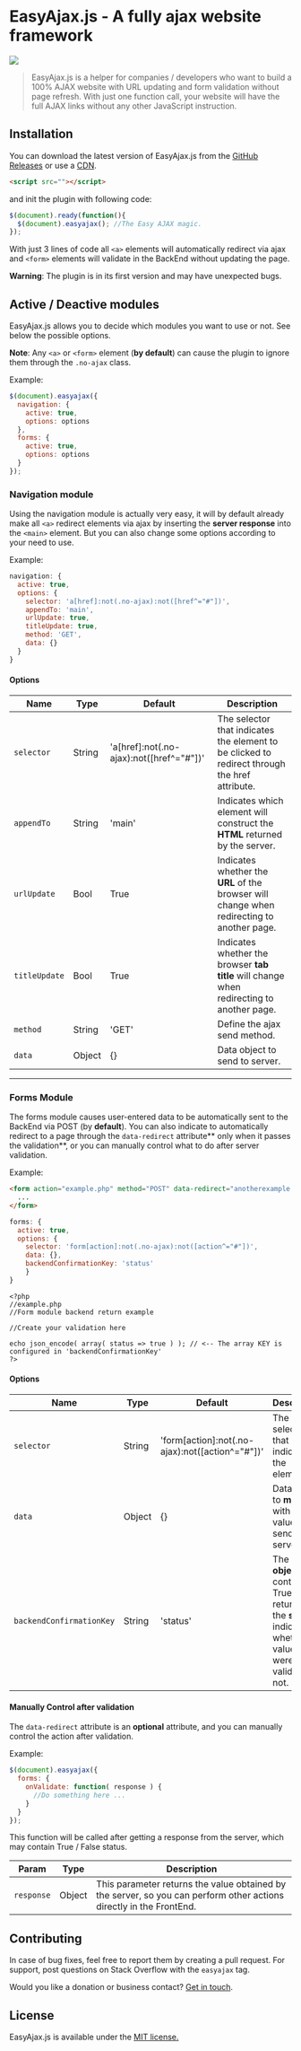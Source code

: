 # EasyAjax.js - A fully ajax website framework

![](https://img.shields.io/badge/jQuery-v3.3.1-brightgreen.svg)

> EasyAjax.js is a helper for companies / developers who want to build a 100% AJAX website with URL updating and form validation without page refresh. With just one function call, your website will have the full AJAX links without any other JavaScript instruction.

## Installation

You can download the latest version of EasyAjax.js from the [GitHub Releases]() or use a [CDN]().
```html
<script src=""></script>
```
and init the plugin with following code:
```javascript
$(document).ready(function(){
  $(document).easyajax(); //The Easy AJAX magic.
});
```
With just 3 lines of code all `<a>` elements will automatically redirect via ajax and `<form>` elements will validate in the BackEnd without updating the page.

**Warning**: The plugin is in its first version and may have unexpected bugs.

## Active / Deactive modules

EasyAjax.js allows you to decide which modules you want to use or not. See below the possible options.

**Note**: Any `<a>` or `<form>` element (**by default**) can cause the plugin to ignore them through the `.no-ajax` class.

Example:
```javascript
$(document).easyajax({
  navigation: {
    active: true,
    options: options
  },
  forms: {
    active: true,
    options: options
  }
});
```

### Navigation module
Using the navigation module is actually very easy, it will by default already make all `<a>` redirect elements via ajax by inserting the **server response** into the `<main>` element. But you can also change some options according to your need to use.

Example:
```javascript
navigation: {
  active: true,
  options: {
    selector: 'a[href]:not(.no-ajax):not([href^="#"])',
    appendTo: 'main',
    urlUpdate: true,
    titleUpdate: true,
    method: 'GET',
    data: {}
  }
}
```

#### Options
| Name | Type | Default | Description |
| ------------ | ------------ | ------------ | ------------ |
| `selector` | String | 'a[href]:not(.no-ajax):not([href^="#"])' | The selector that indicates the element to be clicked to redirect through the href attribute. |
| `appendTo` | String | 'main' | Indicates which element will construct the **HTML** returned by the server. |
| `urlUpdate` | Bool | True | Indicates whether the **URL** of the browser will change when redirecting to another page. |
| `titleUpdate` | Bool | True | Indicates whether the browser **tab title** will change when redirecting to another page. |
| `method` | String | 'GET' | Define the ajax send method. |
| `data` | Object | {} | Data object to send to server. |

------------

### Forms Module
The forms module causes user-entered data to be automatically sent to the BackEnd via POST (by **default**). You can also indicate to automatically redirect to a page through the `data-redirect` attribute** only when it passes the validation**, or you can manually control what to do after server validation.

Example:
```html
<form action="example.php" method="POST" data-redirect="anotherexample.php">
  ...
</form>
```
```javascript
forms: {
  active: true,
  options: {
    selector: 'form[action]:not(.no-ajax):not([action^="#"])',
    data: {},
    backendConfirmationKey: 'status'
    }
}
```
    <?php
    //example.php
    //Form module backend return example
    
    //Create your validation here
    
    echo json_encode( array( status => true ) ); // <-- The array KEY is configured in 'backendConfirmationKey'
	?>

#### Options
| Name | Type | Default | Description |
| ------------ | ------------ | ------------ | ------------ |
| `selector` | String | 'form[action]:not(.no-ajax):not([action^="#"])' | The selector that indicates the element. |
| `data` | Object | {} | Data object to **merge** with form values and send to server. |
| `backendConfirmationKey` | String | 'status' | The **JSON object key** containing True / False returned by the **server** indicating whether the values were validated or not. |

#### Manually Control after validation
The `data-redirect` attribute is an **optional** attribute, and you can manually control the action after validation.

Example:
```javascript
$(document).easyajax({
  forms: {
    onValidate: function( response ) {
      //Do something here ...
    }
  }
});
```
This function will be called after getting a response from the server, which may contain True / False status.

| Param | Type | Description |
| ------------ | ------------ | ------------ |
| `response` | Object | This parameter returns the value obtained by the server, so you can perform other actions directly in the FrontEnd. |

## Contributing
In case of bug fixes, feel free to report them by creating a pull request. For support, post questions on Stack Overflow with the `easyajax` tag.

Would you like a donation or business contact? [Get in touch](mailto:financeiro@theowly.com).

## License
EasyAjax.js is available under the [MIT license.](https://opensource.org/licenses/MIT)
